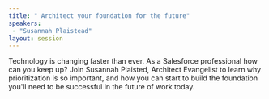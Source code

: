 ```yaml
---
title: " Architect your foundation for the future"
speakers:
 - "Susannah Plaistead"
layout: session
---
```


Technology is changing faster than ever. As a Salesforce professional how can you keep up? Join Susannah Plaisted, Architect Evangelist to learn why prioritization is so important, and how you can start to build the foundation you'll need to be successful in the future of work today.
